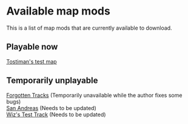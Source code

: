 ﻿# Available map mods

This is a list of map mods that are currently available to download.

## Playable now

[Tostiman's test map](https://www.nexusmods.com/derailvalley/mods/798)  


## Temporarily unplayable

[Forgotten Tracks](https://www.nexusmods.com/derailvalley/mods/1123) (Temporarily unavailable while the author fixes some bugs)  
[San Andreas](https://git.tostiman.com/tostiman/dv_san_andreas) (Needs to be updated)  
[Wiz's Test Track](https://www.nexusmods.com/derailvalley/mods/801) (Needs to be updated)
